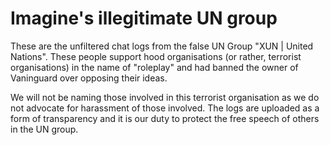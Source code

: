 # Imagine's illegitimate UN group
These are the unfiltered chat logs from the false UN Group "XUN | United Nations".
These people support hood organisations (or rather, terrorist organisations) in the name of "roleplay" and had banned the owner of Vaninguard over opposing their ideas. 

We will not be naming those involved in this terrorist organisation as we do not advocate for harassment of those involved. The logs are uploaded as a form of transparency and it is our duty to protect the free speech of others in the UN group.
